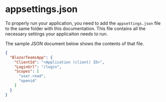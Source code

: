 # appsettings.json

To properly run your application, you need to add the `appsettings.json` file to the same folder with this documentation. This file contains all the necessary settings your applicaiton needs to run.

The sample JSON document below shows the contents of that file.

``` JSON
{
  "BlazorTeamsApp": {
    "ClientId": "<Application (client) ID>",
    "LoginUrl": "/login",
    "Scopes": [
      "user.read",
      "openid"
    ]
  }
}
```